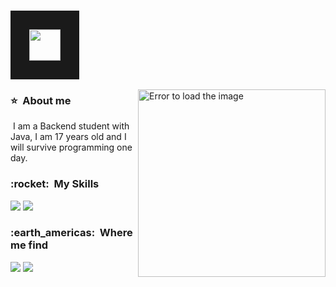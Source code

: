 <!--The gif of cat and link github-->
### <img src="https://cdn.discordapp.com/attachments/1212890302923284538/1228059870603907153/756bd790-27e5-45fa-b9ea-bffe551a6808.jpg?ex=662aaae1&is=661835e1&hm=495afbb2213ed4cccf418afab61f7cff40aae599435025008a1d997a3f331c5f&" width="50" border="30px">

<!--There is the image than is in side right-->
<img boder="30px" src="https://media1.tenor.com/m/XjHNaIabUe8AAAAC/shinoa-laugh.gif" padding="40px" width="300px" align="right" alt="Error to load the image">

<!--About me-->
<div align="left">
  <h3> ⭐ &nbsp;About me </h3>
  <p>&nbsp;I am a Backend student with Java, I am 17 years old and I will survive programming one day.</p>
</div>

<!--The skills-->
<div align="left">
  <h3> :rocket: &nbsp;My Skills </h3>
  <img src="https://img.shields.io/badge/Java-ED8B00?style=for-the-badge&logo=openjdk&logoColor=white" />
  <img src="https://img.shields.io/badge/Spring-6DB33F?style=for-the-badge&logo=spring&logoColor=white" />
</div>

<!--Where me find-->
<div align="leftt"> 
  <h3> :earth_americas: &nbsp;Where me find </h3> 
  
  <a href="https://www.instagram.com/hansss.05" target="_blank"><img src="https://img.shields.io/badge/Instagram-E4405F?style=for-the-badge&logo=instagram&logoColor=white" target="_blank"></a>
  <a href="mailto:hanss.md@outlook.com" target="_blank"><img src="https://img.shields.io/badge/Gmail-D14836?style=for-the-badge&logo=gmail&logoColor=white" target="_blank"></a>
  
</div>
<br>

